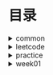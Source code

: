 # 目录 #

<details>
<summary>common</summary>
 * [DoubleEndNode](./src/main/java/org/lql/common/DoubleEndNode.java)
  
 * [ListNode](./src/main/java/org/lql/common/ListNode.java)
</details>


<details>
<summary>leetcode</summary>
</details>

<details>
<summary>practice</summary>

</details>
<details>
<summary>week01</summary>

</details>
